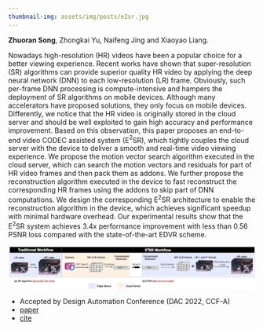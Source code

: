 ```yaml
---
thumbnail-img: assets/img/posts/e2sr.jpg
---
```


**Zhuoran Song**, Zhongkai Yu, Naifeng Jing and Xiaoyao Liang.

Nowadays high-resolution (HR) videos have been a popular choice for a better viewing experience. Recent works have shown that super-resolution (SR) algorithms can provide superior quality HR video by applying the deep neural network (DNN) to each low-resolution (LR) frame. Obviously, such per-frame DNN processing is compute-intensive and hampers the deployment of SR algorithms on mobile devices. Although many accelerators have proposed solutions, they only focus on mobile devices. Differently, we notice that the HR video is originally stored in the cloud server and should be well exploited to gain high accuracy and performance improvement. Based on this observation, this paper proposes an end-to-end video CODEC assisted system (E$^2$SR), which tightly couples the cloud server with the device to deliver a smooth and real-time video viewing experience. We propose the motion vector search algorithm executed in the cloud server, which can search the motion vectors and residuals for part of HR video frames and then pack them as addons. We further propose the reconstruction algorithm executed in the device to fast reconstruct the corresponding HR frames using the addons to skip part of DNN computations. We design the corresponding E$^2$SR architecture to enable the reconstruction algorithm in the device, which achieves significant speedup with minimal hardware overhead. Our experimental results show that the E$^2$SR system achieves 3.4x performance improvement with less than 0.56 PSNR loss compared with the state-of-the-art EDVR scheme.

![e2sr](/assets/img/posts/e2sr.jpg)

* Accepted by Design Automation Conference (DAC 2022, CCF-A)
* [paper]()
* [cite]()